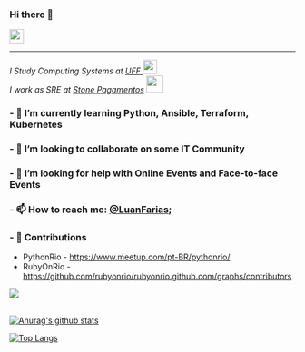 ### Hi there 👋

<img src="https://media.giphy.com/media/hvRJCLFzcasrR4ia7z/giphy.gif" width="25px"> <hr>

<p><em>I Study Computing Systems at <a target="_blank" href="http://www.uff.br/">UFF </a><img src="https://media2.giphy.com/media/SUEN0j6R09jeEriEWr/giphy.gif?cid=ecf05e47f4f5jrf5a45vtjw830ten75mii34yk8rc7h099mv&rid=giphy.gif" width="25"></br>I work as SRE at <a target="_blank" href="https://www.stone.com.br/" >Stone Pagamentos</a> 
<img src="https://media.giphy.com/media/jJxaUysjzO9ri/giphy.gif" width="30"> 
</em></p>

### - 🌱 I’m currently learning Python, Ansible, Terraform, Kubernetes  
### - 👯 I’m looking to collaborate on some IT Community
### - 🤔 I’m looking for help with Online Events and Face-to-face Events
### - 📫 How to reach me: [@LuanFarias](https://www.linkedin.com/in/luan-farias-81746b157/);

### - 💬 Contributions

- PythonRio - https://www.meetup.com/pt-BR/pythonrio/
- RubyOnRio - https://github.com/rubyonrio/rubyonrio.github.com/graphs/contributors
<!--
- 🔭 I’m currently working on ...
- 💬 Ask me about ...
- 😄 Pronouns: ...
- ⚡ Fun fact: ...
-->

![](https://visitor-badge.glitch.me/badge?page_id=LuanFMelo.LuanFMelo)

<br/>[![Anurag's github stats](https://github-readme-stats.vercel.app/api?username=LuanFMelo&count_private=true&count_private=true&theme=tokyonight)](https://github.com/anuraghazra/github-readme-stats)

[![Top Langs](https://github-readme-stats.vercel.app/api/top-langs/?username=LuanFMelo&layout=compact&theme=tokyonight)](https://github.com/anuraghazra/github-readme-stats)


